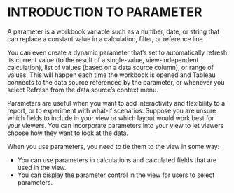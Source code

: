 # INTRODUCTION TO PARAMETER

A parameter is a workbook variable such as a number, date, or string that can replace a constant value in a calculation, filter, or reference line.

You can even create a dynamic parameter that’s set to automatically refresh its current value (to the result of a single-value, view-independent calculation),
list of values (based on a data source column), or range of values. This will happen each time the workbook is opened and Tableau connects to the data source
referenced by the parameter, or whenever you select Refresh from the data source’s context menu.

Parameters are useful when you want to add interactivity and flexibility to a report, or to experiment with what-if scenarios. Suppose you are unsure which 
fields to include in your view or which layout would work best for your viewers. You can incorporate parameters into your view to let viewers choose how they
want to look at the data.

When you use parameters, you need to tie them to the view in some way:
- You can use parameters in calculations and calculated fields that are used in the view.
- You can display the parameter control in the view for users to select parameters.

